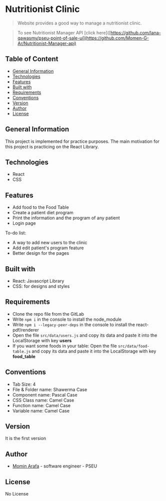 # Nutritionist Clinic
> Website provides a good way to manage a nutritionist clinic.

> To see Nutritionist Manager API [click here]([https://github.com/lana-qawasmy/pseu-point-of-sale-ui](https://github.com/Momen-G-Ar/Nutritionist-Manager-api)
## Table of Content
  - [General Information](#general-information)
  - [Technologies](#technologies)
  - [Features](#features)
  - [Built with](#built-with)
  - [Requirements](#requirements)
  - [Conventions](#conventions)
  - [Version](#version)
  - [Author](#author)
  - [License](#license)

## General Information
This project is implemented for practice purposes. The main motivation for this project is practicing on the React Library.

## Technologies
 * React
 * CSS

## Features 
 * Add food to the Food Table
 * Create a patient diet program 
 * Print the information and the program of any patient 
 * Login page

 To-do list:
 * A way to add new users to the clinic 
 * Add edit patient's program feature
 * Better design for the pages

## Built with
 * React: Javascript Library
 * CSS: for designs and styles

## Requirements
 * Clone the repo file from the GitLab
 * Write ``` npm i ``` in the console to install the node_module
 * Write ``` npm i --legacy-peer-deps ``` in the console to install the react-pdf/renderer
 * Open the file ``` src/data/users.js ``` and copy its data and paste it into the LocalStorage with key **users**
 * If you want some foods in your table: Open the file ``` src/data/food-table.js ``` and copy its data and paste it into the LocalStorage with key **food_table**

## Conventions
 * Tab Size: 4
 * File & Folder name: Shawerma Case
 * Component name: Pascal Case
 * CSS Class name: Camel Case
 * Function name: Camel Case
 * Variable name: Camel Case  

## Version
 It is the first version

## Author
  * [Momin Arafa](mailto:cp.momen@gmail.com) - software engineer - PSEU 

## License
No License
